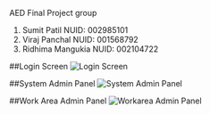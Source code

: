 AED Final Project group

1. Sumit Patil 
NUID: 002985101
2. Viraj Panchal
NUID: 001568792
3. Ridhima Mangukia
NUID: 002104722

##Login Screen
![Login Screen](https://user-images.githubusercontent.com/16537074/169462490-eb53e79b-6d0b-4fab-924f-2eecf641599c.JPG)

##System Admin Panel
![System Admin Panel](https://user-images.githubusercontent.com/16537074/169462984-24e675e7-3bbb-4ab6-8095-28ceb3d18d65.JPG)

##Work Area Admin Panel
![Workarea Admin Panel](https://user-images.githubusercontent.com/16537074/169462996-5df4bbb4-9c06-4963-89cb-2cee2327f641.JPG)
